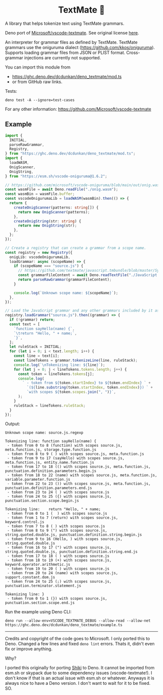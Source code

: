 <div align="center">

# TextMate 🦕

</div>

A library that helps tokenize text using TextMate grammars.

Deno port of
[Microsoft/vscode-textmate](https://github.com/Microsoft/vscode-textmate). See
original license [here](./LICENSE-MICROSOFT).

An interpreter for grammar files as defined by TextMate. TextMate grammars use
the oniguruma dialect (https://github.com/kkos/oniguruma). Supports loading
grammar files from JSON or PLIST format. Cross-grammar injections are currently
not supported.

You can import this module from

- https://ghc.deno.dev/dcdunkan/deno_textmate/mod.ts
- or from GitHub raw links.

Tests:

```shell
deno test -A --ignore=test-cases
```

For any other information: https://github.com/Microsoft/vscode-textmate

## Example

```ts
import {
  INITIAL,
  parseRawGrammar,
  Registry,
} from "https://ghc.deno.dev/dcdunkan/deno_textmate/mod.ts";
import {
  loadWASM,
  OnigScanner,
  OnigString,
} from "https://esm.sh/vscode-oniguruma@1.6.2";

// https://github.com/microsoft/vscode-oniguruma/blob/main/out/onig.wasm
const wasmFile = await Deno.readFile("./onig.wasm");
const wasmBin = wasmFile.buffer;
const vscodeOnigurumaLib = loadWASM(wasmBin).then(() => {
  return {
    createOnigScanner(patterns: string[]) {
      return new OnigScanner(patterns);
    },
    createOnigString(str: string) {
      return new OnigString(str);
    },
  };
});

// Create a registry that can create a grammar from a scope name.
const registry = new Registry({
  onigLib: vscodeOnigurumaLib,
  loadGrammar: async (scopeName) => {
    if (scopeName === "source.js") {
      // https://github.com/textmate/javascript.tmbundle/blob/master/Syntaxes/JavaScript.plist
      const grammarFileContent = await Deno.readTextFile("./JavaScript.plist");
      return parseRawGrammar(grammarFileContent);
    }

    console.log(`Unknown scope name: ${scopeName}`);
  },
});

// Load the JavaScript grammar and any other grammars included by it async.
registry.loadGrammar("source.js").then((grammar) => {
  if (!grammar) return;
  const text = [
    `function sayHello(name) {`,
    `\treturn "Hello, " + name;`,
    `}`,
  ];
  let ruleStack = INITIAL;
  for (let i = 0; i < text.length; i++) {
    const line = text[i];
    const lineTokens = grammar.tokenizeLine(line, ruleStack);
    console.log(`\nTokenizing line: ${line}`);
    for (let j = 0; j < lineTokens.tokens.length; j++) {
      const token = lineTokens.tokens[j];
      console.log(
        ` - token from ${token.startIndex} to ${token.endIndex} ` +
          `(${line.substring(token.startIndex, token.endIndex)}) ` +
          `with scopes ${token.scopes.join(", ")}`,
      );
    }
    ruleStack = lineTokens.ruleStack;
  }
});
```

Output:

```
Unknown scope name: source.js.regexp

Tokenizing line: function sayHello(name) {
 - token from 0 to 8 (function) with scopes source.js, meta.function.js, storage.type.function.js
 - token from 8 to 9 ( ) with scopes source.js, meta.function.js
 - token from 9 to 17 (sayHello) with scopes source.js, meta.function.js, entity.name.function.js
 - token from 17 to 18 (() with scopes source.js, meta.function.js, punctuation.definition.parameters.begin.js
 - token from 18 to 22 (name) with scopes source.js, meta.function.js, variable.parameter.function.js
 - token from 22 to 23 ()) with scopes source.js, meta.function.js, punctuation.definition.parameters.end.js
 - token from 23 to 24 ( ) with scopes source.js
 - token from 24 to 25 ({) with scopes source.js, punctuation.section.scope.begin.js

Tokenizing line: 	return "Hello, " + name;
 - token from 0 to 1 (	) with scopes source.js
 - token from 1 to 7 (return) with scopes source.js, keyword.control.js
 - token from 7 to 8 ( ) with scopes source.js
 - token from 8 to 9 (") with scopes source.js, string.quoted.double.js, punctuation.definition.string.begin.js
 - token from 9 to 16 (Hello, ) with scopes source.js, string.quoted.double.js
 - token from 16 to 17 (") with scopes source.js, string.quoted.double.js, punctuation.definition.string.end.js
 - token from 17 to 18 ( ) with scopes source.js
 - token from 18 to 19 (+) with scopes source.js, keyword.operator.arithmetic.js
 - token from 19 to 20 ( ) with scopes source.js
 - token from 20 to 24 (name) with scopes source.js, support.constant.dom.js
 - token from 24 to 25 (;) with scopes source.js, punctuation.terminator.statement.js

Tokenizing line: }
 - token from 0 to 1 (}) with scopes source.js, punctuation.section.scope.end.js
```

Run the example using Deno CLI:

```shell
deno run --allow-env=VSCODE_TEXTMATE_DEBUG --allow-read --allow-net
https://ghc.deno.dev/dcdunkan/deno_textmate/example.ts
```

---

Credits and copyright of the code goes to Microsoft. I only ported this to Deno.
Changed a few lines and fixed `deno lint` errors. Thats it, didn't even fix or
improve anything.

Why?

I ported this originally for porting [Shiki](https://github.com/shikijs/shiki)
to Deno. It cannot be imported from esm.sh or skypack due to some dependency
issues (vscode-textmate!). I don't know if that is an actual issue with esm.sh
or whatever. Anyways it is always nice to have a Deno version. I don't want to
wait for it to be fixed. SO.
